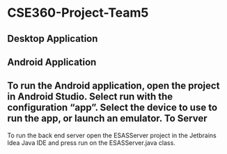 # CSE360-Project-Team5

Desktop Application
-------------------

Android Application
-------------------
To run the Android application, open the project in Android Studio. Select run with the configuration “app”. Select the device to use to run the app, or launch an emulator. To 
Server 
------
To run the back end server open the ESASServer project in the Jetbrains Idea Java IDE and press run on the ESASServer.java class.

